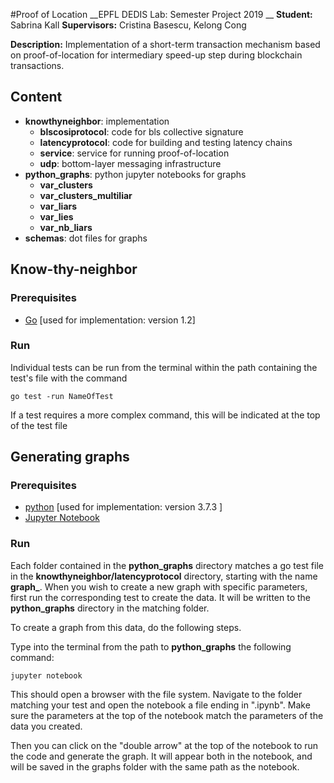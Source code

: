#Proof of Location
__EPFL DEDIS Lab: Semester Project 2019 __
__Student:__ Sabrina Kall
__Supervisors:__ Cristina Basescu, Kelong Cong

__Description:__ Implementation of a short-term transaction mechanism based on proof-of-location for intermediary speed-up step during blockchain transactions.

## Content

* __knowthyneighbor__:  implementation
	- __blscosiprotocol__: code for bls collective signature
	- __latencyprotocol__: code for building and testing latency chains
	- __service__: service for running proof-of-location
	- __udp__: bottom-layer messaging infrastructure
*  __python_graphs__: python jupyter notebooks for graphs
	- __var_clusters__
 	- __var_clusters_multiliar__
	- __var_liars__
	- __var_lies__
	- __var_nb_liars__
*  __schemas__: dot files for graphs


## Know-thy-neighbor

### Prerequisites

* [Go](https://golang.org/doc/install) [used for implementation: version 1.2]

### Run

Individual tests can be run from the terminal within the path containing the test's file with the command
```
go test -run NameOfTest
```

If a test requires a more complex command, this will be indicated at the top of the test file

## Generating graphs

### Prerequisites
* [python](https://www.python.org/downloads/) [used for implementation: version 3.7.3 ]
* [Jupyter Notebook](https://jupyter.org/install) 

### Run

Each folder contained in the **python_graphs** directory matches a go test file in the **knowthyneighbor/latencyprotocol** directory, starting with the name **graph_**. When you wish to create a new graph with specific parameters, first run the corresponding test to create the data. It will be written to the __python_graphs__ directory in the matching folder.

To create a graph from this data, do the following steps.

Type into the terminal from the path to **python_graphs** the following command:
```
jupyter notebook
```

This should open a browser with the file system. Navigate to the folder matching your test and open the notebook a file ending in ".ipynb". Make sure the parameters at the top of the notebook match the parameters of the data you created.

Then you can click on the "double arrow" at the top of the notebook to run the code and generate the graph. It will appear both in the notebook, and will be saved in the graphs folder with the same path as the notebook.




